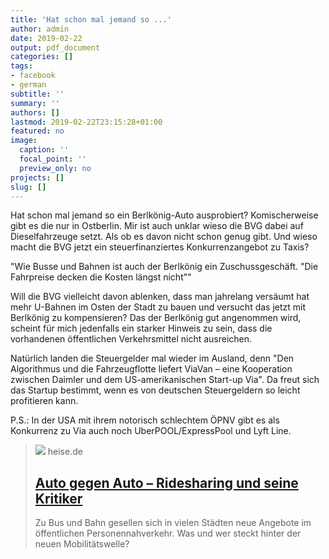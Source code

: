 ```yaml
---
title: 'Hat schon mal jemand so ...'
author: admin
date: 2019-02-22
output: pdf_document
categories: []
tags:
- facebook
- german
subtitle: ''
summary: ''
authors: []
lastmod: 2019-02-22T23:15:28+01:00
featured: no
image:
  caption: ''
  focal_point: ''
  preview_only: no
projects: []
slug: []
---
```

Hat schon mal jemand so ein Berlkönig-Auto ausprobiert? Komischerweise gibt es die nur in Ostberlin. Mir ist auch unklar wieso die BVG dabei auf Dieselfahrzeuge setzt. Als ob es davon nicht schon genug gibt. Und wieso macht die BVG jetzt ein steuerfinanziertes Konkurrenzangebot zu Taxis?

"Wie Busse und Bahnen ist auch der Berlkönig ein Zuschussgeschäft. "Die Fahrpreise decken die Kosten längst nicht""

Will die BVG vielleicht davon ablenken, dass man jahrelang versäumt hat mehr U-Bahnen im Osten der Stadt zu bauen und versucht das jetzt mit Berlkönig zu kompensieren? Das der Berlkönig gut angenommen wird, scheint für mich jedenfalls ein starker Hinweis zu sein, dass die vorhandenen öffentlichen Verkehrsmittel nicht ausreichen. 

Natürlich landen die Steuergelder mal wieder im Ausland, denn "Den Algorithmus und die Fahrzeugflotte liefert ViaVan – eine Kooperation zwischen Daimler und dem US-amerikanischen Start-up Via". Da freut sich das Startup bestimmt, wenn es von deutschen Steuergeldern so leicht profitieren kann. 

P.S.: In der USA mit ihrem notorisch schlechtem ÖPNV gibt es als Konkurrenz zu Via auch noch UberPOOL/ExpressPool und Lyft Line.
> [![](https://heise.cloudimg.io/bound/1200x1200/q85.png-lossy-85.webp-lossy-85.foil1/_www-heise-de_/imgs/18/2/5/9/2/9/6/5/bk-f3d71080de3dfb4e.jpeg)](https://www.heise.de/newsticker/meldung/Auto-gegen-Auto-Ridesharing-und-seine-Kritiker-4296837.html)
> heise.de
> ## [Auto gegen Auto – Ridesharing und seine Kritiker](https://www.heise.de/newsticker/meldung/Auto-gegen-Auto-Ridesharing-und-seine-Kritiker-4296837.html)
>
>Zu Bus und Bahn gesellen sich in vielen Städten neue Angebote im öffentlichen Personennahverkehr. Was und wer steckt hinter der neuen Mobilitätswelle?

